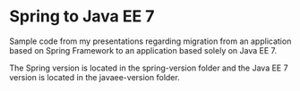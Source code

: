 Spring to Java EE 7
=======

Sample code from my presentations regarding migration from an application based on Spring Framework to an application based solely on Java EE 7. 

The Spring version is located in the spring-version folder and the Java EE 7 version is located in the javaee-version folder. 
